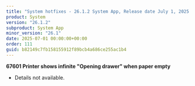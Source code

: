 ```yaml
---
title: "System hotfixes - 26.1.2 System App, Release date July 1, 2025 - Hotfixes"
product: System
version: "26.1.2"
subproduct: System App
minor_version: "26.1"
date: 2025-07-01 00:00:00+00:00
order: 111
guid: b82149c7fb158155912f89bcb4a686ce255ac1b4
---
```


<strong>67601 Printer shows infinite "Opening drawer" when paper empty</strong><ul><li>Details not available.</li></ul>

